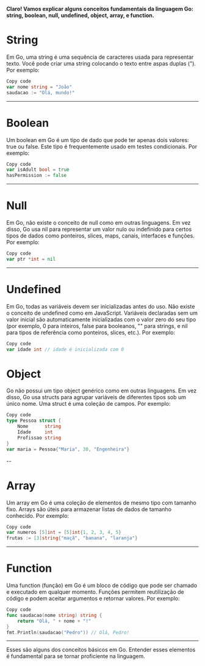 **Claro! Vamos explicar alguns conceitos fundamentais da linguagem Go: string, boolean, null, undefined, object, array, e function.**

# String
Em Go, uma string é uma sequência de caracteres usada para representar texto. Você pode criar uma string colocando o texto entre aspas duplas ("). Por exemplo:

```go
Copy code
var nome string = "João"
saudacao := "Olá, mundo!"
```

---

# Boolean
Um boolean em Go é um tipo de dado que pode ter apenas dois valores: true ou false. Este tipo é frequentemente usado em testes condicionais. Por exemplo:

```go
Copy code
var isAdult bool = true
hasPermission := false
```

---

# Null
Em Go, não existe o conceito de null como em outras linguagens. Em vez disso, Go usa nil para representar um valor nulo ou indefinido para certos tipos de dados como ponteiros, slices, maps, canais, interfaces e funções. Por exemplo:

```go
Copy code
var ptr *int = nil
```

---

# Undefined
Em Go, todas as variáveis devem ser inicializadas antes do uso. Não existe o conceito de undefined como em JavaScript. Variáveis declaradas sem um valor inicial são automaticamente inicializadas com o valor zero do seu tipo (por exemplo, 0 para inteiros, false para booleanos, "" para strings, e nil para tipos de referência como ponteiros, slices, etc.). Por exemplo:

```go
Copy code
var idade int // idade é inicializada com 0
```

# Object
Go não possui um tipo object genérico como em outras linguagens. Em vez disso, Go usa structs para agrupar variáveis de diferentes tipos sob um único nome. Uma struct é uma coleção de campos. Por exemplo:

```go
Copy code
type Pessoa struct {
    Nome      string
    Idade     int
    Profissao string
}
var maria = Pessoa{"Maria", 30, "Engenheira"}
```

--

# Array
Um array em Go é uma coleção de elementos de mesmo tipo com tamanho fixo. Arrays são úteis para armazenar listas de dados de tamanho conhecido. Por exemplo:

```go
Copy code
var numeros [5]int = [5]int{1, 2, 3, 4, 5}
frutas := [3]string{"maçã", "banana", "laranja"}
```

---

# Function
Uma function (função) em Go é um bloco de código que pode ser chamado e executado em qualquer momento. Funções permitem reutilização de código e podem aceitar argumentos e retornar valores. Por exemplo:

```go
Copy code
func saudacao(nome string) string {
    return "Olá, " + nome + "!"
}
fmt.Println(saudacao("Pedro")) // Olá, Pedro!
```

---

Esses são alguns dos conceitos básicos em Go. Entender esses elementos é fundamental para se tornar proficiente na linguagem.

